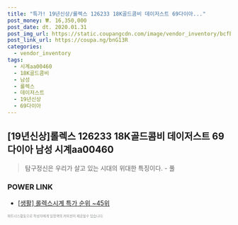 ```yaml
--- 
title: "특가! 19년신상/롤렉스 126233 18K골드콤비 데이저스트 69다이아..." 
post_money: ₩. 16,350,000 
post_date: dt. 2020.01.31 
post_img_url: https://static.coupangcdn.com/image/vendor_inventory/bcfb/f8840b3f5543a338d3442c6f7dafc777e3f3344d6de550cedcc0743b370b.jpg 
post_link_url: https://coupa.ng/bnG13R 
categories: 
  - vendor_inventory 
tags: 
  - 시계aa00460 
  - 18K골드콤비 
  - 남성 
  - 롤렉스 
  - 데이저스트 
  - 19년신상 
  - 69다이아 
--- 
```

## [19년신상]롤렉스 126233 18K골드콤비 데이저스트 69다이아 남성 시계aa00460 


> 탐구정신은 우리가 살고 있는 시대의 위대한 특징이다. - 풀 


### POWER LINK

* <a href="https://blog.naver.com/sakai111/221790841902" target="_blank"> [생활] 롤렉스시계 특가 순위 ~45위</a>

<span style="color: #898c8f; font-family: Georgia,Times,serif; font-size: 0.55em;">파트너스활동으로 작성자에게 일정액의 커미션이 제공될수 있습니다.</span> 
